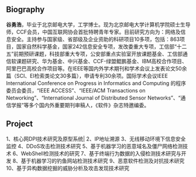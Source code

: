 ## Biography

**谷勇浩**，毕业于北京邮电大学，工学博士。现为北京邮电大学计算机学院硕士生导师，CCF会员，中国互联网协会首批特聘青年专家。目前研究方向为：网络及信息安全。主持参与国家级、省部级及企业资助的科研项目10多项，包括：863项目，国家自然科学基金，国家242信息安全专项，发改委重大专项，工信部“十二五”前期预研课题，科技部重大专项，公安部重点实验室开放课题基金、工信部通信软课题研究、华为基金、中兴基金、CCF-绿盟鲲鹏基金、IBM高校合作项目、阿里巴巴高校合作项目等。在IEEE等国内外学术期刊和学术会议上发表论文50余篇（SCI、EI检索类论文30多篇），申请专利30余项。国际学术会议IEEE International Conference on Progress in Informatics and Computing 的程序委员会委员，“IEEE ACCESS”、“IEEE/ACM Transactions on Networking”、“International Journal of Distributed Sensor Networks”、“通信学报”等多个国内外重要期刊审稿人，《软件》杂志特邀编委。

## Project
1、核心网DPI技术研究及原型系统|
2、IP地址溯源
3、无线移动环境下信息安全监控
4、DDoS攻击检测技术研究
5、基于机器学习的恶意域名及僵尸网络检测技术
6、WebShell检测技术的研究
7、基于终端行为数据的入侵检测技术研究与开发
8、基于机器学习的钓鱼网站检测技术研究
9、恶意软件检测及对抗技术研究
10、基于异构数据挖掘的威胁分析及攻击发现技术研究
